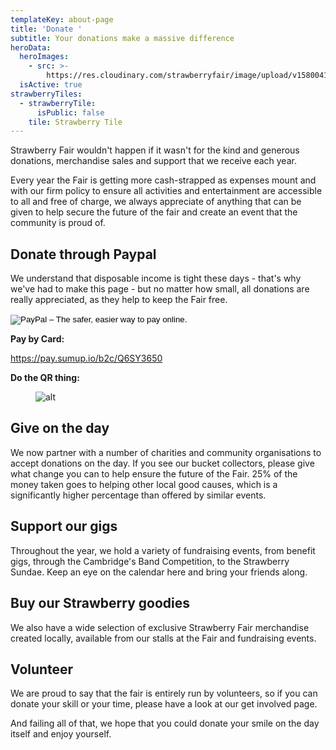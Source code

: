 ```yaml
---
templateKey: about-page
title: 'Donate '
subtitle: Your donations make a massive difference
heroData:
  heroImages:
    - src: >-
        https://res.cloudinary.com/strawberryfair/image/upload/v1580041739/Banner/bunting_unwt07.jpg
  isActive: true
strawberryTiles:
  - strawberryTile:
      isPublic: false
    tile: Strawberry Tile
---
```

Strawberry Fair wouldn't happen if it wasn't for the kind and generous donations, merchandise sales and support that we receive each year.

Every year the Fair is getting more cash-strapped as expenses mount and with our firm policy to ensure all activities and entertainment are accessible to all and free of charge, we always appreciate of anything that can be given to help secure the future of the fair and create an event that the community is proud of.

## Donate through Paypal

We understand that disposable income is tight these days - that's why we've had to make this page - but no matter how small, all donations are really appreciated, as they help to keep the Fair free.

<form target="_top" action="https://www.paypal.com/cgi-bin/webscr" method="post"><input type="hidden" name="cmd" value="_s-xclick" /> <input type="hidden" name="hosted_button_id" value="TX2E4BTL9HENG" /> <input type="image" alt="PayPal &ndash; The safer, easier way to pay online." border="0" name="submit" src="https://www.paypalobjects.com/en_GB/i/btn/btn_donate_SM.gif" /> <img width="1" alt="" height="1" border="0" src="https://www.paypalobjects.com/en_GB/i/scr/pixel.gif" /></form>

**Pay by Card:**

<https://pay.sumup.io/b2c/Q6SY3650>

**Do the QR thing:**

<figure><img src="https://res.cloudinary.com/strawberryfair/image/upload/v1654450756/SF_sumup_QR_code_1_qumzvj.png" alt="alt" class="html-embedded-image-medium"></figure>

## Give on the day

We now partner with a number of charities and community organisations to accept donations on the day. If you see our bucket collectors, please give what change you can to help ensure the future of the Fair. 25% of the money taken goes to helping other local good causes, which is a significantly higher percentage than offered by similar events. 

## Support our gigs

Throughout the year, we hold a variety of fundraising events, from benefit gigs, through the Cambridge's Band Competition, to the Strawberry Sundae. Keep an eye on the calendar here and bring your friends along.

## Buy our Strawberry goodies

We also have a wide selection of exclusive Strawberry Fair merchandise created locally, available from our stalls at the Fair and fundraising events.

## Volunteer

We are proud to say that the fair is entirely run by volunteers, so if you can donate your skill or your time, please have a look at our get involved page.

And failing all of that, we hope that you could donate your smile on the day itself and enjoy yourself.
